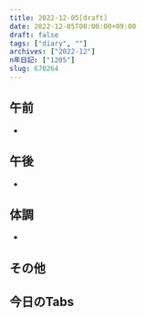 ```yaml
---
title: 2022-12-05[draft]
date: 2022-12-05T00:00:00+09:00
draft: false
tags: ["diary", ""]
archives: ["2022-12"]
n年日記: ["1205"]
slug: 670264
---
```

## 午前
- 
## 午後
- 
## 体調
- 
## その他
## 今日のTabs